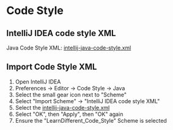 # Code Style

## IntelliJ IDEA code style XML

Java Code Style XML: [intellij-java-code-style.xml](./intellij-java-code-style.xml)

## Import Code Style XML

1. Open IntelliJ IDEA
2. Preferences -> Editor -> Code Style -> Java
3. Select the small gear icon next to "Scheme"
4. Select  "Import Scheme" -> "IntelliJ IDEA code style XML"
5. Select the [intellij-java-code-style.xml](./intellij-java-code-style.xml)
6. Select "OK", then "Apply", then "OK" again
7. Ensure the "LearnDifferent_Code_Style" Scheme is selected